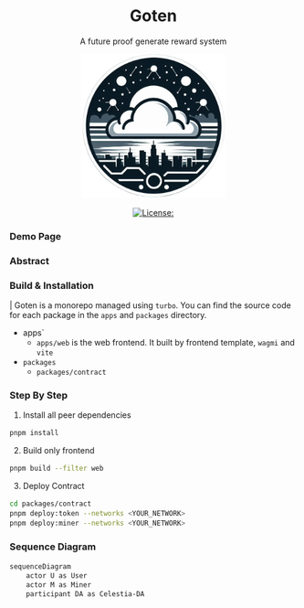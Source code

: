 <div align="center">
<h1>Goten</h1>
<p>A future proof generate reward system</p>
<img src="./apps/web/public/logo.png" width="50%" height="50%"></img>

[![License: ](https://img.shields.io/github/license/hollow-leaf/goten
)](./LICENSE)
</div>

### Demo Page

### Abstract
   
### Build & Installation
| Goten is a monorepo managed using `turbo`. You can find the source code for each package in the `apps` and `packages` directory.
- apps`
  + `apps/web` is the web frontend. It built by frontend template, `wagmi` and `vite`
- `packages`
  + `packages/contract` 

### Step By Step
1. Install all peer dependencies
```bash
pnpm install
```

2. Build only frontend
```bash
pnpm build --filter web
```

3. Deploy Contract
```bash
cd packages/contract
pnpm deploy:token --networks <YOUR_NETWORK>
pnpm deploy:miner --networks <YOUR_NETWORK>
```

### Sequence Diagram
```mermaid
sequenceDiagram
    actor U as User
    actor M as Miner
    participant DA as Celestia-DA

```

